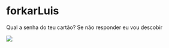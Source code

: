 # forkarLuis

<p> Qual a senha do teu cartão? Se não responder eu vou descobir </p>

<img src = ./image.jpgs>